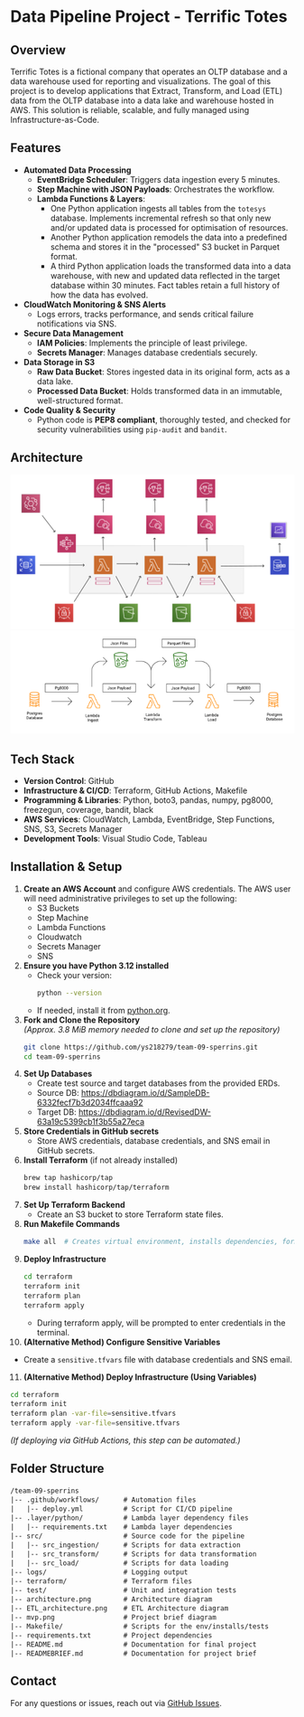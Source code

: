 # Data Pipeline Project - Terrific Totes

## Overview
Terrific Totes is a fictional company that operates an OLTP database and a data warehouse used for reporting and visualizations. The goal of this project is to develop applications that Extract, Transform, and Load (ETL) data from the OLTP database into a data lake and warehouse hosted in AWS. This solution is reliable, scalable, and fully managed using Infrastructure-as-Code.

## Features
- **Automated Data Processing**
  - **EventBridge Scheduler**: Triggers data ingestion every 5 minutes.
  - **Step Machine with JSON Payloads**: Orchestrates the workflow.
  - **Lambda Functions & Layers**: 
    - One Python application ingests all tables from the `totesys` database. Implements incremental refresh so that only new
      and/or updated data is processed for optimisation of resources.
    - Another Python application remodels the data into a predefined schema and stores it in the "processed" S3 bucket in Parquet format.
    - A third Python application loads the transformed data into a data warehouse, with new and updated data reflected in the target database within 30 minutes. Fact tables retain a full history of how the data has evolved.
- **CloudWatch Monitoring & SNS Alerts**
  - Logs errors, tracks performance, and sends critical failure notifications via SNS.
- **Secure Data Management**
  - **IAM Policies**: Implements the principle of least privilege.
  - **Secrets Manager**: Manages database credentials securely.
- **Data Storage in S3**
  - **Raw Data Bucket**: Stores ingested data in its original form, acts as a data lake.
  - **Processed Data Bucket**: Holds transformed data in an immutable, well-structured format.
- **Code Quality & Security**
  - Python code is **PEP8 compliant**, thoroughly tested, and checked for security vulnerabilities using `pip-audit` and `bandit`.

## Architecture
![Architecture Diagram](architecture.png)
![Architecture Diagram](ETL_architecture.png)   

## Tech Stack
- **Version Control**: GitHub
- **Infrastructure & CI/CD**: Terraform, GitHub Actions, Makefile
- **Programming & Libraries**: Python, boto3, pandas, numpy, pg8000, freezegun, coverage, bandit, black
- **AWS Services**: CloudWatch, Lambda, EventBridge, Step Functions, SNS, S3, Secrets Manager
- **Development Tools**: Visual Studio Code, Tableau

## Installation & Setup
1. **Create an AWS Account** and configure AWS credentials. 
   The AWS user will need administrative privileges to set up the following:
   - S3 Buckets
   - Step Machine
   - Lambda Functions
   - Cloudwatch
   - Secrets Manager
   - SNS
2. **Ensure you have Python 3.12 installed**  
   - Check your version:  
     ```sh
     python --version
     ```  
   - If needed, install it from [python.org](https://www.python.org/downloads/).
3. **Fork and Clone the Repository**  
   *(Approx. 3.8 MiB memory needed to clone and set up the repository)*
   ```sh   
   git clone https://github.com/ys218279/team-09-sperrins.git
   cd team-09-sperrins
   ```
4. **Set Up Databases**
   - Create test source and target databases from the provided ERDs.
   - Source DB: https://dbdiagram.io/d/SampleDB-6332fecf7b3d2034ffcaaa92
   - Target DB: https://dbdiagram.io/d/RevisedDW-63a19c5399cb1f3b55a27eca
5. **Store Credentials in GitHub secrets**
   - Store AWS credentials, database credentials, and SNS email in GitHub secrets.
6. **Install Terraform** (if not already installed)
   ```sh
   brew tap hashicorp/tap
   brew install hashicorp/tap/terraform
   ```
7. **Set Up Terraform Backend**
   - Create an S3 bucket to store Terraform state files.
8. **Run Makefile Commands**
   ```sh
   make all  # Creates virtual environment, installs dependencies, formats code, runs security and test coverage checks
   ```
9. **Deploy Infrastructure**
   ```sh
   cd terraform
   terraform init
   terraform plan
   terraform apply
   ```
   - During terraform apply, will be prompted to enter credentials in the terminal.
10. **(Alternative Method) Configure Sensitive Variables**
   - Create a `sensitive.tfvars` file with database credentials and SNS email.
11. **(Alternative Method) Deploy Infrastructure (Using Variables)**
   ```sh
   cd terraform
   terraform init
   terraform plan -var-file=sensitive.tfvars
   terraform apply -var-file=sensitive.tfvars
   ```
   *(If deploying via GitHub Actions, this step can be automated.)*

## Folder Structure
```
/team-09-sperrins
|-- .github/workflows/      # Automation files
|   |-- deploy.yml          # Script for CI/CD pipeline
|-- .layer/python/          # Lambda layer dependency files
|   |-- requirements.txt    # Lambda layer dependencies
|-- src/                    # Source code for the pipeline
|   |-- src_ingestion/      # Scripts for data extraction
|   |-- src_transform/      # Scripts for data transformation
|   |-- src_load/           # Scripts for data loading
|-- logs/                   # Logging output
|-- terraform/              # Terraform files
|-- test/                   # Unit and integration tests
|-- architecture.png        # Architecture diagram 
|-- ETL_architecture.png    # ETL Architecture diagram 
|-- mvp.png                 # Project brief diagram
|-- Makefile/               # Scripts for the env/installs/tests
|-- requirements.txt        # Project dependencies
|-- README.md               # Documentation for final project
|-- READMEBRIEF.md          # Documentation for project brief
```

## Contact
For any questions or issues, reach out via [GitHub Issues](https://github.com/ys218279/team-09-sperrins/issues).
